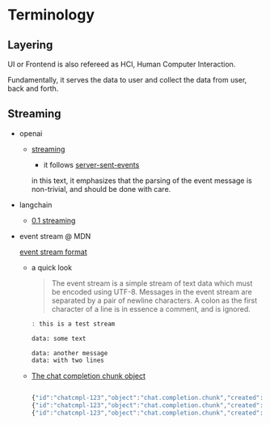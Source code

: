 # Terminology

## Layering

UI or Frontend is also refereed as HCI, Human Computer Interaction.

Fundamentally, it serves the data to user and collect the data from user, back and forth.

## Streaming

- openai

  - [streaming](https://platform.openai.com/docs/api-reference/streaming)

    - it follows [server-sent-events](https://html.spec.whatwg.org/multipage/server-sent-events.html#server-sent-events)

    in this text, it emphasizes that the parsing of the event message is non-trivial, and should be done with care.

- langchain

  - [0.1 streaming](https://js.langchain.com/v0.1/docs/expression_language/streaming/)

- event stream @ MDN

  [event stream format](https://developer.mozilla.org/en-US/docs/Web/API/Server-sent_events/Using_server-sent_events#event_stream_format)

  - a quick look

    > The event stream is a simple stream of text data which must be encoded using UTF-8. Messages in the event stream are separated by a pair of newline characters. A colon as the first character of a line is in essence a comment, and is ignored.

    ```bash
    : this is a test stream

    data: some text

    data: another message
    data: with two lines
    ```

  - [The chat completion chunk object](https://platform.openai.com/docs/api-reference/chat/streaming)

    ```javascript

    {"id":"chatcmpl-123","object":"chat.completion.chunk","created":1694268190,"model":"gpt-3.5-turbo-0125", "system_fingerprint": "fp_44709d6fcb", "choices":[{"index":0,"delta":{"role":"assistant","content":""},"logprobs":null,"finish_reason":null}]}
    {"id":"chatcmpl-123","object":"chat.completion.chunk","created":1694268190,"model":"gpt-3.5-turbo-0125", "system_fingerprint": "fp_44709d6fcb", "choices":[{"index":0,"delta":{"content":"Hello"},"logprobs":null,"finish_reason":null}]}
    {"id":"chatcmpl-123","object":"chat.completion.chunk","created":1694268190,"model":"gpt-3.5-turbo-0125", "system_fingerprint": "fp_44709d6fcb", "choices":[{"index":0,"delta":{},"logprobs":null,"finish_reason":"stop"}]}

    ```
